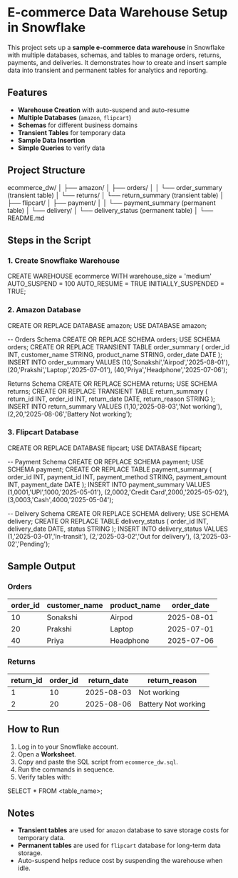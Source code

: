 
# E-commerce Data Warehouse Setup in Snowflake

This project sets up a **sample e-commerce data warehouse** in Snowflake with multiple databases, schemas, and tables to manage orders, returns, payments, and deliveries. It demonstrates how to create and insert sample data into transient and permanent tables for analytics and reporting.



## Features

- **Warehouse Creation** with auto-suspend and auto-resume
- **Multiple Databases** (`amazon`, `flipcart`)
- **Schemas** for different business domains
- **Transient Tables** for temporary data
- **Sample Data Insertion**
- **Simple Queries** to verify data



##  Project Structure


ecommerce_dw/
│
├── amazon/
│   ├── orders/
│   │   └── order_summary (transient table)
│   └── returns/
│       └── return_summary (transient table)
│
├── flipcart/
│   ├── payment/
│   │   └── payment_summary (permanent table)
│   └── delivery/
│       └── delivery_status (permanent table)
│
└── README.md




## Steps in the Script

### 1. Create Snowflake Warehouse

CREATE WAREHOUSE ecommerce
WITH warehouse_size = 'medium'
AUTO_SUSPEND = 100
AUTO_RESUME = TRUE
INITIALLY_SUSPENDED = TRUE;




### 2. Amazon Database

CREATE OR REPLACE DATABASE amazon;
USE DATABASE amazon;

-- Orders Schema
CREATE OR REPLACE SCHEMA orders;
USE SCHEMA orders;
CREATE OR REPLACE TRANSIENT TABLE order_summary (
    order_id INT,
    customer_name STRING,
    product_name STRING,
    order_date DATE
);
INSERT INTO order_summary VALUES
(10,'Sonakshi','Airpod','2025-08-01'),
(20,'Prakshi','Laptop','2025-07-01'),
(40,'Priya','Headphone','2025-07-06');

Returns Schema
CREATE OR REPLACE SCHEMA returns;
USE SCHEMA returns;
CREATE OR REPLACE TRANSIENT TABLE return_summary (
    return_id INT,
    order_id INT,
    return_date DATE,
    return_reason STRING
);
INSERT INTO return_summary VALUES
(1,10,'2025-08-03','Not working'),
(2,20,'2025-08-06','Battery Not working');




### 3. Flipcart Database

CREATE OR REPLACE DATABASE flipcart;
USE DATABASE flipcart;

-- Payment Schema
CREATE OR REPLACE SCHEMA payment;
USE SCHEMA payment;
CREATE OR REPLACE TABLE payment_summary (
    order_id INT,
    payment_id INT,
    payment_method STRING,
    payment_amount INT,
    payment_date DATE
);
INSERT INTO payment_summary VALUES
(1,0001,'UPI',1000,'2025-05-01'),
(2,0002,'Credit Card',2000,'2025-05-02'),
(3,0003,'Cash',4000,'2025-05-04');

-- Delivery Schema
CREATE OR REPLACE SCHEMA delivery;
USE SCHEMA delivery;
CREATE OR REPLACE TABLE delivery_status (
    order_id INT,
    delivery_date DATE,
    status STRING
);
INSERT INTO delivery_status VALUES
(1,'2025-03-01','In-transit'),
(2,'2025-03-02','Out for delivery'),
(3,'2025-03-02','Pending');




## Sample Output

### Orders
| order_id | customer_name | product_name | order_date |
|----------|---------------|--------------|------------|
| 10       | Sonakshi      | Airpod       | 2025-08-01 |
| 20       | Prakshi       | Laptop       | 2025-07-01 |
| 40       | Priya         | Headphone    | 2025-07-06 |

### Returns
| return_id | order_id | return_date | return_reason      |
|-----------|----------|-------------|--------------------|
| 1         | 10       | 2025-08-03  | Not working        |
| 2         | 20       | 2025-08-06  | Battery Not working|



## How to Run
1. Log in to your Snowflake account.
2. Open a **Worksheet**.
3. Copy and paste the SQL script from `ecommerce_dw.sql`.
4. Run the commands in sequence.
5. Verify tables with:

SELECT * FROM <table_name>;




##  Notes
- **Transient tables** are used for `amazon` database to save storage costs for temporary data.
- **Permanent tables** are used for `flipcart` database for long-term data storage.
- Auto-suspend helps reduce cost by suspending the warehouse when idle.

